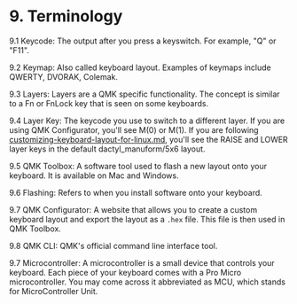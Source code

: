 # 9. Terminology

9.1 Keycode: The output after you press a keyswitch. For example, "Q" or "F11".

9.2 Keymap: Also called keyboard layout. Examples of keymaps include QWERTY, DVORAK, Colemak.

9.3 Layers:  Layers are a QMK specific functionality. The concept is similar to a Fn or FnLock key that is seen on some keyboards.

9.4 Layer Key: The keycode you use to switch to a different layer. If you are using QMK Configurator, you'll see M(0) or M(1). If you are following [customizing-keyboard-layout-for-linux.md](customizing-keyboard-layout-for-linux.md "mention"), you'll see the RAISE and LOWER layer keys in the default dactyl\_manuform/5x6 layout.

9.5 QMK Toolbox: A software tool used to flash a new layout onto your keyboard. It is available on Mac and Windows.

9.6 Flashing: Refers to when you install software onto your keyboard.

9.7 QMK Configurator: A website that allows you to create a custom keyboard layout and export the layout as a `.hex` file. This file is then used in QMK Toolbox.

9.8 QMK CLI: QMK's official command line interface tool.



9.7 Microcontroller: A microcontroller is a small device that controls your keyboard. Each piece of your keyboard comes with a Pro Micro microcontroller. You may come across it abbreviated as MCU, which stands for MicroController Unit.
